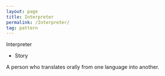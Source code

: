 ```yaml
---
layout: page
title: Interpreter
permalink: /Interpreter/
tag: pattern
---
```


Interpreter
* Story 

A person who translates orally from one language into another.



